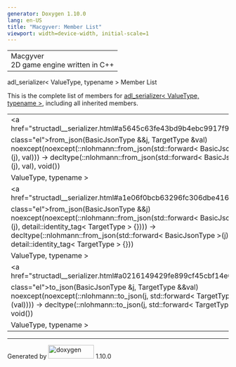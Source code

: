```yaml
---
generator: Doxygen 1.10.0
lang: en-US
title: "Macgyver: Member List"
viewport: width=device-width, initial-scale=1
---
```


<div id="top">

<div id="titlearea">

<table data-cellspacing="0" data-cellpadding="0">
<colgroup>
<col style="width: 100%" />
</colgroup>
<tbody>
<tr id="projectrow" class="odd">
<td id="projectalign"><div id="projectname">
Macgyver
</div>
<div id="projectbrief">
2D game engine written in C++
</div></td>
</tr>
</tbody>
</table>

</div>

<div id="main-nav">

</div>

</div>

<div class="header">

<div class="headertitle">

<div class="title">

adl_serializer\< ValueType, typename \> Member List

</div>

</div>

</div>

<div class="contents">

This is the complete list of members for
<a href="structadl__serializer.html" class="el">adl_serializer&lt;
ValueType, typename &gt;</a>, including all inherited members.

|                                                                                                                                                                                                                                                                                     |                                                                    |                                                                      |
|-------------------------------------------------------------------------------------------------------------------------------------------------------------------------------------------------------------------------------------------------------------------------------------|--------------------------------------------------------------------|----------------------------------------------------------------------|
| <a href="structadl__serializer.html#a5645c63fe43bd9b4ebc9917f9c99d0fd"                                                                                                                                                                                                              
 class="el">from_json</a>(BasicJsonType &&j, TargetType &val) noexcept(noexcept(::nlohmann::from_json(std::forward\< BasicJsonType \>(j), val))) -\> decltype(::nlohmann::from_json(std::forward\< BasicJsonType \>(j), val), void())                                                 | <a href="structadl__serializer.html" class="el">adl_serializer&lt; 
                                                                                                                                                                                                                                                                                       ValueType, typename &gt;</a>                                        | <span class="mlabel">inline</span><span class="mlabel">static</span> |
| <a href="structadl__serializer.html#a1e06f0bcb63296fc306dbe4162a0f2a3"                                                                                                                                                                                                              
 class="el">from_json</a>(BasicJsonType &&j) noexcept(noexcept(::nlohmann::from_json(std::forward\< BasicJsonType \>(j), detail::identity_tag\< TargetType \> {}))) -\> decltype(::nlohmann::from_json(std::forward\< BasicJsonType \>(j), detail::identity_tag\< TargetType \> {}))  | <a href="structadl__serializer.html" class="el">adl_serializer&lt; 
                                                                                                                                                                                                                                                                                       ValueType, typename &gt;</a>                                        | <span class="mlabel">inline</span><span class="mlabel">static</span> |
| <a href="structadl__serializer.html#a0216149429fe899cf45cbf14e08e2166"                                                                                                                                                                                                              
 class="el">to_json</a>(BasicJsonType &j, TargetType &&val) noexcept(noexcept(::nlohmann::to_json(j, std::forward\< TargetType \>(val)))) -\> decltype(::nlohmann::to_json(j, std::forward\< TargetType \>(val)), void())                                                             | <a href="structadl__serializer.html" class="el">adl_serializer&lt; 
                                                                                                                                                                                                                                                                                       ValueType, typename &gt;</a>                                        | <span class="mlabel">inline</span><span class="mlabel">static</span> |

</div>

------------------------------------------------------------------------

<span class="small">Generated
by [<img src="doxygen.svg" class="footer" width="104" height="31"
alt="doxygen" />](https://www.doxygen.org/index.html) 1.10.0</span>
